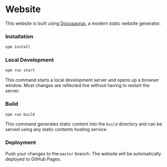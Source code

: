 # Website

This website is built using [Docusaurus](https://docusaurus.io/), a modern static website generator.

### Installation

```bash
npm install
```

### Local Development

```bash
npm run start
```

This command starts a local development server and opens up a browser window. Most changes are reflected live without having to restart the server.

### Build

```bash
npm run build
```

This command generates static content into the `build` directory and can be served using any static contents hosting service.

### Deployment

Push your changes to the `master` branch.
The website will be automatically deployed to GitHub Pages.
